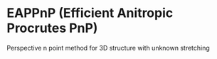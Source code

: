 # EAPPnP (Efficient Anitropic Procrutes PnP)
Perspective n point method for 3D structure with unknown stretching 
